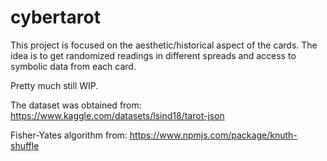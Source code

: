 # cybertarot
This project is focused on the aesthetic/historical aspect of the cards. The idea is to get randomized readings in different spreads and access to symbolic data from each card.

Pretty much still WIP.

The dataset was obtained from: https://www.kaggle.com/datasets/lsind18/tarot-json

Fisher-Yates algorithm from: https://www.npmjs.com/package/knuth-shuffle
